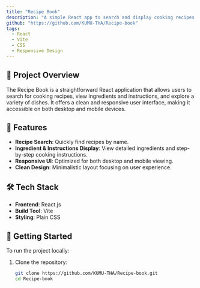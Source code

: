 ```yaml
---
title: "Recipe Book"
description: "A simple React app to search and display cooking recipes with a clean, user-friendly interface."
github: "https://github.com/KUMU-THA/Recipe-book"
tags:
  - React
  - Vite
  - CSS
  - Responsive Design
---
```


## 📖 Project Overview

The Recipe Book is a straightforward React application that allows users to search for cooking recipes, view ingredients and instructions, and explore a variety of dishes. It offers a clean and responsive user interface, making it accessible on both desktop and mobile devices.

## 🔧 Features

- **Recipe Search**: Quickly find recipes by name.
- **Ingredient & Instructions Display**: View detailed ingredients and step-by-step cooking instructions.
- **Responsive UI**: Optimized for both desktop and mobile viewing.
- **Clean Design**: Minimalistic layout focusing on user experience.

## 🛠️ Tech Stack

- **Frontend**: React.js
- **Build Tool**: Vite
- **Styling**: Plain CSS

## 🚀 Getting Started

To run the project locally:

1. Clone the repository:

   ```bash
   git clone https://github.com/KUMU-THA/Recipe-book.git
   cd Recipe-book
